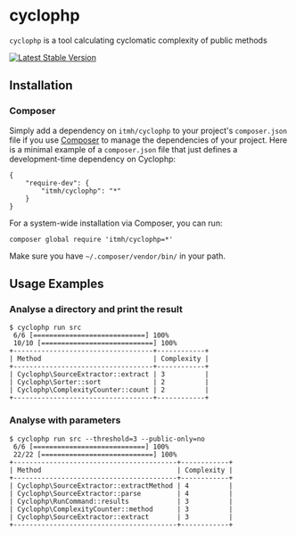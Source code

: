 # cyclophp

`cyclophp` is a tool calculating cyclomatic complexity of public methods

[![Latest Stable Version](https://img.shields.io/packagist/v/itmh/cyclophp.svg?style=flat-square)](https://packagist.org/packages/itmh/cyclophp)

## Installation

### Composer

Simply add a dependency on `itmh/cyclophp` to your project's `composer.json` file if you use [Composer](http://getcomposer.org/) to manage the dependencies of your project. 
Here is a minimal example of a `composer.json` file that just defines a development-time dependency on Cyclophp:

    {
        "require-dev": {
            "itmh/cyclophp": "*"
        }
    }

For a system-wide installation via Composer, you can run:

    composer global require 'itmh/cyclophp=*'

Make sure you have `~/.composer/vendor/bin/` in your path.

## Usage Examples

### Analyse a directory and print the result

    $ cyclophp run src
     6/6 [============================] 100%
     10/10 [============================] 100%
    +-----------------------------------+------------+
    | Method                            | Complexity |
    +-----------------------------------+------------+
    | Cyclophp\SourceExtractor::extract | 3          |
    | Cyclophp\Sorter::sort             | 2          |
    | Cyclophp\ComplexityCounter::count | 2          |
    +-----------------------------------+------------+

### Analyse with parameters

    $ cyclophp run src --threshold=3 --public-only=no
     6/6 [============================] 100%
     22/22 [============================] 100%
    +-----------------------------------------+------------+
    | Method                                  | Complexity |
    +-----------------------------------------+------------+
    | Cyclophp\SourceExtractor::extractMethod | 4          |
    | Cyclophp\SourceExtractor::parse         | 4          |
    | Cyclophp\RunCommand::results            | 3          |
    | Cyclophp\ComplexityCounter::method      | 3          |
    | Cyclophp\SourceExtractor::extract       | 3          |
    +-----------------------------------------+------------+
